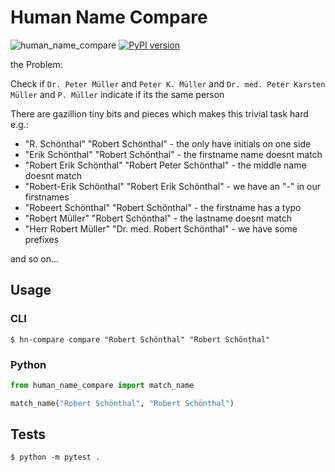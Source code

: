 # Human Name Compare

![human_name_compare](https://github.com/digitalkaoz/py_human_name_compare/workflows/human_name_compare/badge.svg)
[![PyPI version](https://badge.fury.io/py/human-name-compare.svg)](https://badge.fury.io/py/human-name-compare)


the Problem:

Check if `Dr. Peter Müller` and `Peter K. Müller` and `Dr. med. Peter Karsten Müller` and `P. Müller` indicate if its the same person

There are gazillion tiny bits and pieces which makes this trivial task hard e.g.:

* "R. Schönthal" "Robert Schönthal" - the only have initials on one side
* "Erik Schönthal" "Robert Schönthal" - the firstname name doesnt match
* "Robert Erik Schönthal" "Robert Peter Schönthal" - the middle name doesnt match 
* "Robert-Erik Schönthal" "Robert Erik Schönthal" - we have an "-" in our firstnames
* "Robeert Schönthal" "Robert Schönthal" - the firstname has a typo
* "Robert Müller" "Robert Schönthal" - the lastname doesnt match
* "Herr Robert Müller" "Dr. med. Robert Schönthal" - we have some prefixes

and so on...

## Usage

### CLI

```shell script
$ hn-compare compare "Robert Schönthal" "Robert Schönthal"
```

### Python

```python
from human_name_compare import match_name

match_name("Robert Schönthal", "Robert Schönthal")
```

## Tests

````shell script
$ python -m pytest .
````